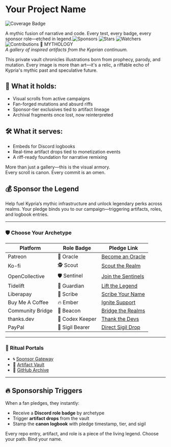 # Your Project Name

![Coverage Badge](./coverage-badge.svg)

A mythic fusion of narrative and code. Every test, every badge, every sponsor role—etched in legend.![Sponsors](https://img.shields.io/github/sponsors/alexandros-thomson?style=for-the-badge)
![Stars](https://img.shields.io/github/stars/alexandros-thomson/alexandros-thomson?style=for-the-badge)
![Watchers](https://img.shields.io/github/watchers/alexandros-thomson/alexandros-thomson?style=for-the-badge)
![Contributions](https://github-readme-stats.vercel.app/api?username=alexandros-thomson&show_icons=true&theme=radical)
🧿 MYTHOLOGY  
*A gallery of inspired artifacts from the Kyprian continuum.*

This private vault chronicles illustrations born from prophecy, parody, and mutation. Every image is more than art—it's a relic, a riffable echo of Kypria's mythic past and speculative future.

## 📜 What it holds:
- Visual scrolls from active campaigns  
- Fan-forged mutations and absurd riffs  
- Sponsor-tier exclusives tied to artifact lineage  
- Archival fragments once lost, now reinterpreted  

## 🛠️ What it serves:
- Embeds for Discord logbooks  
- Real-time artifact drops tied to monetization events  
- A riff-ready foundation for narrative remixing  

More than just a gallery—this is the visual armory.  
Every scroll is canon. Every commit is an omen.
## 💰 Sponsor the Legend

Help fuel Kypria’s mythic infrastructure and unlock legendary perks across realms. Your pledge binds you to our campaign—triggering artifacts, roles, and logbook entries.

---

### 🛡️ Choose Your Archetype

| Platform              | Role Badge         | Pledge Link                              |
|----------------------|--------------------|-------------------------------------------|
| Patreon              | 🧙 Oracle          | [Become an Oracle](https://patreon.com/kypria) |
| Ko-fi                | 🕵️ Scout           | [Scout the Realm](https://ko-fi.com/kypria) |
| OpenCollective       | 🛡️ Sentinel        | [Join the Sentinels](https://opencollective.com/kypria) |
| Tidelift             | 🚀 Guardian         | [Lift the Legend](https://tidelift.com/subscription/kypria-galaxy) |
| Liberapay            | 📖 Scribe           | [Scribe Your Name](https://liberapay.com/kypria) |
| Buy Me A Coffee      | 🔥 Ember            | [Ignite Support](https://buymeacoffee.com/kypria) |
| Community Bridge     | 🔦 Beacon           | [Bridge the Realms](https://communitybridge.org/kypria-foundry) |
| thanks.dev           | 🧾 Codex Keeper     | [Thank the Devs](https://thanks.dev/kypria) |
| PayPal               | 💎 Sigil Bearer     | [Direct Sigil Drop](https://paypal.me/kypriallc) |

---

### 🔗 Ritual Portals

- 🌀 [Sponsor Gateway](https://kypria.com/sponsor)
- 🏰 [Artifact Vault](https://discord.gg/kypria-legends)
- 📁 [GitHub Archive](https://github.com/kypria)

---

## 🔥 Sponsorship Triggers

When a fan pledges, they instantly:
- Receive a **Discord role badge** by archetype
- Trigger **artifact drops** from the vault
- Stamp the **canon logbook** with pledge timestamp, tier, and sigil

Every repo entry, artifact, and role is a piece of the living legend. Choose your path. Bind your name.